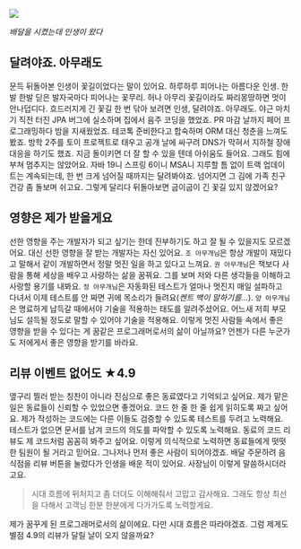 ![](https://velog.velcdn.com/images/sojukang/post/b990532e-0cb6-4a0f-9df6-60b758c3ca5c/image.png)

*배달을 시켰는데 인생이 왔다*

## 달려야죠. 아무래도
문득 뒤돌아본 인생이 꽃길이었다는 말이 있어요. 하루하루 피어나는 아름다운 인생. 한발 한발 딛은 발자국마다 피어나는 꽃무리. 허나 아무리 꽃길이라도 짜리몽땅하면 멋이 안나덥디다. 
흐드러지게 긴 꽃길 한 번 닦아 보려면 인생, 달려야죠. 아무래도. 야근 마치기 직전 터진 JPA 버그에 실소하며 집에서 음주 코딩을 했었죠. PR 마감 날까지 페어 프로그래밍하다 밤을 지새웠었죠. 
테코톡 준비한다고 합숙하며 ORM 대신 청춘을 느껴도 봤죠. 방학 2주를 토이 프로젝트로 태우고 공개 날에 싸구려 DNS가 막혀서 지하철 장애 대응을 하기도 했죠. 
지금 돌이키면 더 잘 할 수 있을 텐데 아쉬움도 들어요. 그래도 힘에 부쳐 멈추지는 않았어요. 
자바 19니 스프링 6이니 MSA니 지루할 틈 없이 트랙 업데이트는 계속되는데, 한 번 크게 넘어질 때까지는 달려봐야죠. 
넘어지면 그 김에 가족 친구 건강 좀 돌보며 쉬고요. 그렇게 달리다 뒤돌아보면 굽이굽이 긴 꽃길 있지 않겠어요?         

## 영향은 제가 받을게요
선한 영향을 주는 개발자가 되고 싶기는 한데 진부하기도 하고 잘 될 수 있을지도 모르겠어요. 대신 선한 영향을 잘 받는 개발자는 자신 있어요. 
`조 아무개님`은 항상 개발이 재밌다고 말해서 같이 개발하면서 정말 멋진 일을 하고 있다고 느껴요. 
`권 아무개님`은 책보다 사람을 통해 세상을 배우고 사랑하는 삶을 꿈꿔요. 그를 보며 저와 다른 생각들을 이해하고 사랑할 용기를 내봐요. 
`정 아무개님`은 자동화된 테스트가 얼마나 멋진지 매일 설파하고 다녀서 이제 테스트를 안 짜면 귀에 목소리가 들려요(_켄트 백이 말하기를..._). 
`양 아무개님`은 명료하게 납득갈 때에서야 기술을 적용하는 태도를 알려주셨어요. 어느새 저희 부모님도 설득될 정도로 말할 수 있어야 기술을 적용해요. 
이렇게 멋진 사람들 속에서 좋은 영향을 받을 수 있다는 게 꿈같은 프로그래머로서의 삶이 아닐까요? 언젠가 다른 누군가도 저에게서 좋은 영향을 받기를 바라요.

## 리뷰 이벤트 없어도 ★4.9
옆구리 찔러 받는 칭찬이 아니라 진심으로 좋은 동료였다고 기억되고 싶어요. 제가 맡은 일은 동료들이 신뢰할 수 있었으면 좋겠어요. 
코드 한 줄 한 줄 쉽게 읽히도록 짜고 싶어요. 제가 작성하는 코드에는 다른 이들도 검증할 수 있도록 테스트를 두려고 노력해요. 테스트가 없으면 문서를 남겨 코드의 의도를 파악할 수 있도록 노력해요. 
동료의 코드 리뷰도 제 코드처럼 꼼꼼히 봐주고 싶어요. 이렇게 의식적으로 노력하면 동료들에게 떳떳한 팀원이 될 거라고 믿어요. 
그나저나 먼저 좋은 사람이 되어야겠죠. 배달 주문하려 음식점을 리뷰 버튼을 눌렀다가 인생을 배운 적이 있어요. 사장님이 이렇게 말씀하시더라고요. 
> 시대 흐름에 뒤처지고 좀 더뎌도 이해해줘서 고맙고 감사해요. 그래도 항상 최선을 다해서 고객님 한분 한분에게 다가가도록 노력할게요. 

제가 꿈꾸게 된 프로그래머로서의 삶이에요. 다만 시대 흐름은 따라야겠죠. 그럼 제게도 별점 4.9의 리뷰가 달릴 날이 오지 않을까요? 
